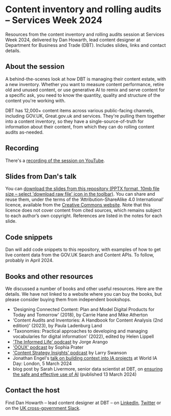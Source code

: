 # Content inventory and rolling audits – Services Week 2024
Resources from the content inventory and rolling audits session at Services Week 2024, delivered by Dan Howarth, lead content designer at Department for Business and Trade (DBT). Includes slides, links and contact details.

## About the session

A behind-the-scenes look at how DBT is managing their content estate, with a new inventory. Whether you want to measure content performance, retire old and unused content, or use generative AI to remix and serve content for a specific ask, you need to know the quantity, quality and structure of the content you're working with.

DBT has 12,000+ content items across various public-facing channels, including GOV.UK, Great.gov.uk and services. They're pulling them together into a content inventory, so they have a single-source-of-truth for information about their content, from which they can do rolling content audits as-needed.

## Recording

There's a [recording of the session on YouTube](https://youtu.be/vIciC0YoFBA).

## Slides from Dan's talk

You can [download the slides from this repository (PPTX format, 10mb file size – select 'download raw file' icon in the toolbar)](https://github.com/danhowarthgov/content-inventory_services-week-24/blob/main/content-inventory-slides_services-week-24_dan-howarth.pptx). You can share and reuse them, under the terms of the ‘Attribution-ShareAlike 4.0 International’ licence, available from the [Creative Commons website](https://creativecommons.org/licenses/by-sa/4.0/).
Note that this licence does not cover content from cited sources, which remains subject to each author’s own copyright. References are listed in the notes for each slide.

## Code snippets

Dan will add code snippets to this repository, with examples of how to get live content data from the GOV.UK Search and Content APIs. To follow, probably in April 2024.

## Books and other resources

We discussed a number of books and other useful resources. Here are the details. We have not linked to a website where you can buy the books, but please consider buying them from independent bookshops.

* ‘Designing Connected Content: Plan and Model Digital Products for Today and Tomorrow' (2018), by Carrie Hane and Mike Atherton
* ‘Content Audits and Inventories: A Handbook for Content Analysis (2nd edition)' (2023), by Paula Ladenburg Land
* ‘Taxonomies: Practical approaches to developing and managing vocabularies for digital information' (2022), edited by Helen Lippell
* ['The Informed Life' podcast](https://theinformed.life/) by Jorge Arango
* ['OOUX' podcast](https://www.ooux.com/podcast) by Sophia Prater
* ['Content Strategy Insights' podcast](https://ellessmedia.com/csi/) by Larry Swanson
* Jonathan Engel's [talk on building context into IA projects](https://noti.st/londonworldiaday/Jsu70S/building-context-into-ia-projects-with-jonathan-engel#sSwbb8d) at World IA Day: London, 5 March 2024
* blog post by Sarah Livermore, senior data scientist at DBT, on [ensuring the safe and effective use of AI](https://digitaltrade.blog.gov.uk/2024/03/13/ensuring-the-safe-and-effective-use-of-ai-in-the-department-for-business-and-trade/) (published 13 March 2024)

## Contact the host

Find Dan Howarth – lead content designer at DBT – on [LinkedIn](https://www.linkedin.com/in/danhowarth/), [Twitter](https://twitter.com/danhowarth) or on the <a href="https://ukgovernmentdigital.slack.com/">UK cross-government Slack</a>.

